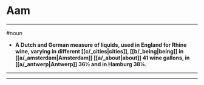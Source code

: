 # Aam
---
#noun
- **A Dutch and German measure of liquids, used in England for Rhine wine, varying in different [[c/_cities|cities]], [[b/_being|being]] in [[a/_amsterdam|Amsterdam]] [[a/_about|about]] 41 wine gallons, in [[a/_antwerp|Antwerp]] 36½ and in Hamburg 38¼.**
---
---
